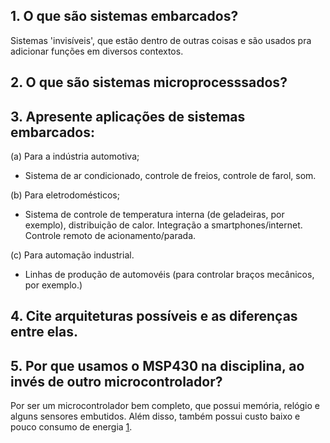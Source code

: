 ## 1. O que são sistemas embarcados?

Sistemas 'invisíveis', que estão dentro de outras coisas e são usados pra adicionar funções em diversos contextos.

## 2. O que são sistemas microprocesssados?

## 3. Apresente aplicações de sistemas embarcados:

(a) Para a indústria automotiva;

* Sistema de ar condicionado, controle de freios, controle de farol, som.

(b) Para eletrodomésticos;

* Sistema de controle de temperatura interna (de geladeiras, por exemplo), distribuição de calor. Integração a smartphones/internet. Controle remoto de acionamento/parada.

(c) Para automação industrial.

* Linhas de produção de automovéis (para controlar braços mecânicos, por exemplo.)

## 4. Cite arquiteturas possíveis e as diferenças entre elas.

## 5. Por que usamos o MSP430 na disciplina, ao invés de outro microcontrolador?

Por ser um microcontrolador bem completo, que possui memória, relógio e alguns sensores embutidos. Além disso, também possui custo baixo e pouco consumo de energia [1](https://en.wikipedia.org/wiki/TI_MSP430).
